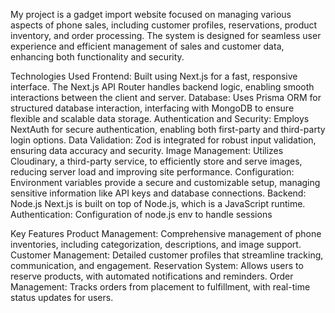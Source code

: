 My project is a gadget import website focused on managing various aspects of phone sales, including customer profiles, reservations, product inventory, and order processing. The system is designed for seamless user experience and efficient management of sales and customer data, enhancing both functionality and security.

Technologies Used
Frontend: Built using Next.js for a fast, responsive interface. The Next.js API Router handles backend logic, enabling smooth interactions between the client and server.
Database: Uses Prisma ORM for structured database interaction, interfacing with MongoDB to ensure flexible and scalable data storage.
Authentication and Security: Employs NextAuth for secure authentication, enabling both first-party and third-party login options.
Data Validation: Zod is integrated for robust input validation, ensuring data accuracy and security.
Image Management: Utilizes Cloudinary, a third-party service, to efficiently store and serve images, reducing server load and improving site performance.
Configuration: Environment variables provide a secure and customizable setup, managing sensitive information like API keys and database connections.
Backend: Node.js Next.js is built on top of Node.js, which is a JavaScript runtime.
Authentication: Configuration of node.js env to handle sessions

Key Features
Product Management: Comprehensive management of phone inventories, including categorization, descriptions, and image support.
Customer Management: Detailed customer profiles that streamline tracking, communication, and engagement.
Reservation System: Allows users to reserve products, with automated notifications and reminders.
Order Management: Tracks orders from placement to fulfillment, with real-time status updates for users.
